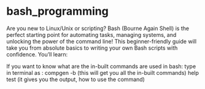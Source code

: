 # bash_programming
Are you new to Linux/Unix or scripting? Bash (Bourne Again Shell) is the perfect starting point for automating tasks, managing systems, and unlocking the power of the command line!  This beginner-friendly guide will take you from absolute basics to writing your own Bash scripts with confidence. You’ll learn:

If you want to know what are the in-built commands are used in bash:
type in terminal as : compgen -b (this will get you all the in-built commands)
help test (it gives you the output, how to use the command)
